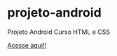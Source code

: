 # projeto-android

Projeto Android Curso HTML e CSS

<a href="https://igor219.github.io/projeto-android/">Acesse aqui!!</a> 
